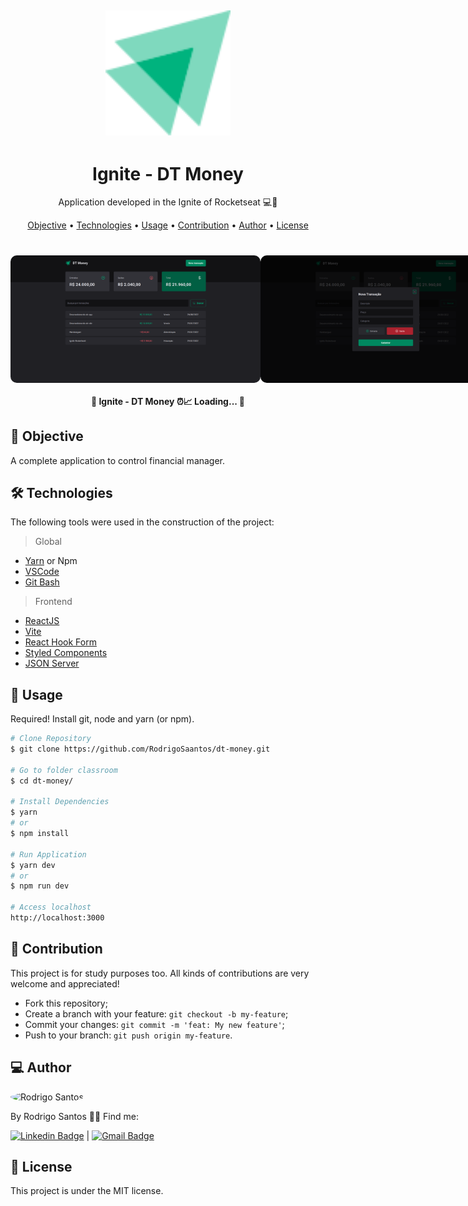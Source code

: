<h2 align="center">
  <img alt="ignite-dtmoney" title="#ignite-dtmoney" src=".github/logo-ignite.svg" width="200"/>
</h2>

<h1 align="center">
    Ignite - DT Money
</h1>
<p align="center"> Application developed in the Ignite of Rocketseat 💻🚀 </p>

<p align="center">
 <a href="#objective">Objective</a> •
 <a href="#technologies">Technologies</a> • 
 <a href="#usage">Usage</a> • 
 <a href="#contribution">Contribution</a> • 
 <a href="#author">Author</a> • 
 <a href="#license">License</a>
</p>

<h1 align="center">
<div style="display: flex; flex-direction: row;">
  <img width="400" style="border-radius: 10px" height="auto" alt="Tela inicial para ver as receitas e despesas" title="Tela inicial para ver as receitas e despesas" src=".github/home.png" />
  <img width="400" style="border-radius: 10px" height="auto" alt="Modal para adicionar uma receita ou despesa" title="Modal para adicionar uma receita ou despesa" src=".github/modal.png" />
  <div>
</h1>

<h4 align="center"> 
	🚧 Ignite - DT Money ⏰📈 Loading...  🚧
</h4>

<h2 id="objective" > 🎯 Objective </h2>


A complete application to control financial manager.

<h2 id="technologies"> 🛠 Technologies </h2>

The following tools were used in the construction of the project:
> Global
- [Yarn](https://yarnpkg.com) or Npm
- [VSCode](https://code.visualstudio.com)
- [Git Bash](https://gitforwindows.org/)
> Frontend
- [ReactJS](https://reactjs.org)
- [Vite](https://vitejs.dev/)
- [React Hook Form](https://react-hook-form.com/)
- [Styled Components](https://styled-components.com/)
- [JSON Server](https://www.npmjs.com/package/json-server)

<h2 id="usage" > 👷 Usage </h2>

Required! Install git, node and yarn (or npm).

```bash
# Clone Repository
$ git clone https://github.com/RodrigoSaantos/dt-money.git

# Go to folder classroom
$ cd dt-money/

# Install Dependencies
$ yarn
# or
$ npm install

# Run Application
$ yarn dev
# or
$ npm run dev

# Access localhost
http://localhost:3000
```

<h2 id="contribution"> 🤝 Contribution </h2>

This project is for study purposes too. All kinds of contributions are very welcome and appreciated!

- Fork this repository;
- Create a branch with your feature: `git checkout -b my-feature`;
- Commit your changes: `git commit -m 'feat: My new feature'`;
- Push to your branch: `git push origin my-feature`.

<h2 id="author"> 💻 Author </h2>

<img style="border-radius: 50%;" src="https://github.com/RodrigoSaantos.png" width="100px;" alt="Rodrigo Santos"/>

By Rodrigo Santos 👋🏽 Find me:

[![Linkedin Badge](https://img.shields.io/badge/-RodrigoSantos-blue?style=flat-square&logo=Linkedin&logoColor=white&link=https://www.linkedin.com/in/rodrigo-dos-santos-silva-637225156/)](https://www.linkedin.com/in/rodrigo-dos-santos-silva-637225156/) 
| 
[![Gmail Badge](https://img.shields.io/badge/-contato.rodrigosaantos@gmail.com-c14438?style=flat-square&logo=Gmail&logoColor=white&link=mailto:contato.rodrigosaantos@gmail.com)](mailto:contato.rodrigosaantos@gmail.com)

<h2 id="license"> 📝 License </h2>

This project is under the MIT license.